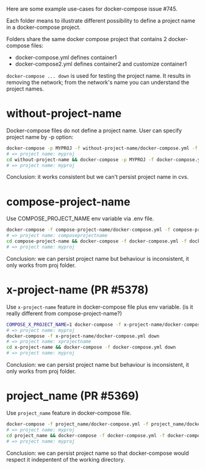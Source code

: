 Here are some example use-cases for docker-compose issue #745.

Each folder means to illustrate different possibility to define a project name in a docker-compose project.

Folders share the same docker compose project that contains 2 docker-compose files:
* docker-compose.yml defines container1
* docker-compose2.yml defines container2 and customize container1

`docker-compose ... down` is used for testing the project name. It results in removing the network; from the network's name you can understand the project names.

# without-project-name

Docker-compose files do not define a project name. User can specify project name by -p option:

```bash
docker-compose -p MYPROJ -f without-project-name/docker-compose.yml -f without-project-name/docker-compose2.yml down
# => project name: myproj
cd without-project-name && docker-compose -p MYPROJ -f docker-compose.yml -f docker-compose2.yml down
# => project name: myproj
```

Conclusion: it works consistent but we can't persist project name in cvs.

# compose-project-name

Use COMPOSE_PROJECT_NAME env variable via .env file.

```bash
docker-compose -f compose-project-name/docker-compose.yml -f compose-project-name/docker-compose2.yml down
# => project name: composeprojectname
cd compose-project-name && docker-compose -f docker-compose.yml -f docker-compose2.yml down
# => project name: myproj
```

Conclusion: we can persist project name but behaviour is inconsistent, it only works from proj folder.

# x-project-name (PR #5378)

Use `x-project-name` feature in docker-compose file plus env variable. (is it really different from compose-project-name?)

```bash
COMPOSE_X_PROJECT_NAME=1 docker-compose -f x-project-name/docker-compose.yml down
# => project name: myproj
docker-compose -f x-project-name/docker-compose.yml down
# => project name: xprojectname
cd x-project-name && docker-compose -f docker-compose.yml down
# => project name: myproj
```

Conclusion: we can persist project name but behaviour is inconsistent, it only works from proj folder.

# project_name (PR #5369)

Use `project_name` feature in docker-compose file.

```bash
docker-compose -f project_name/docker-compose.yml -f project_name/docker-compose2.yml down
# => project name: myproj
cd project_name && docker-compose -f docker-compose.yml -f docker-compose2.yml down             
# => project name: myproj
```

Conclusion: we can persist project name so that docker-compose would respect it indepentent of the working directory.

